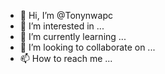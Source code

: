 - 👋 Hi, I’m @Tonynwapc
- 👀 I’m interested in ...
- 🌱 I’m currently learning ...
- 💞️ I’m looking to collaborate on ...
- 📫 How to reach me ...

<!---
Tonynwapc/Tonynwapc is a ✨ special ✨ repository because its `README.md` (this file) appears on your GitHub profile.
You can click the Preview link to take a look at your changes.
--->
